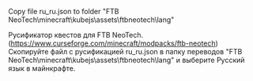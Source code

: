 Copy file ru_ru.json   to folder "FTB NeoTech\minecraft\kubejs\assets\ftbneotech\lang"

Русификатор квестов для FTB NеoTech. (https://www.curseforge.com/minecraft/modpacks/ftb-neotech)
Скопируйте файл с русификацией ru_ru.json в папку переводов "FTB NeoTech\minecraft\kubejs\assets\ftbneotech\lang" и выберите Русский язык в майнкрафте.
